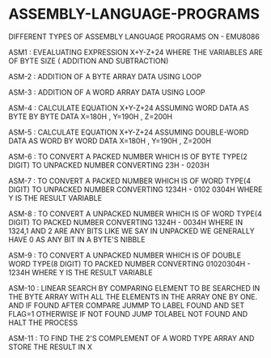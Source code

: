 # ASSEMBLY-LANGUAGE-PROGRAMS

DIFFERENT TYPES OF ASSEMBLY LANGUAGE PROGRAMS ON - EMU8086

ASM1 : EVEALUATING EXPRESSION X+Y-Z+24 WHERE THE VARIABLES ARE OF BYTE SIZE ( ADDITION AND SUBTRACTION)

ASM-2 : ADDITION OF A BYTE ARRAY DATA USING LOOP

ASM-3 :  ADDITION OF A WORD ARRAY DATA USING LOOP

ASM-4 : CALCULATE EQUATION X+Y-Z+24 ASSUMING WORD DATA AS BYTE BY BYTE DATA
        X=180H , Y=190H , Z=200H

ASM-5 : CALCULATE EQUATION X+Y-Z+24 ASSUMING DOUBLE-WORD DATA AS WORD BY WORD DATA
        X=180H , Y=190H , Z=200H

ASM-6 : TO CONVERT A PACKED NUMBER WHICH IS OF BYTE TYPE(2 DIGIT)  TO UNPACKED NUMBER
	 CONVERTING 23H - 0203H

ASM-7 : TO CONVERT A PACKED NUMBER WHICH IS OF WORD TYPE(4 DIGIT)  TO UNPACKED NUMBER
	CONVERTING 1234H - 0102 0304H WHERE Y IS THE RESULT VARIABLE 

ASM-8 : TO CONVERT A UNPACKED NUMBER WHICH IS OF WORD TYPE(4 DIGIT) TO PACKED NUMBER
	CONVERTING 1324H - 0034H WHERE IN 1324,1 AND 2 ARE ANY BITS LIKE WE SAY IN UNPACKED
	WE GENERALLY HAVE 0 AS ANY BIT IN A BYTE'S NIBBLE

ASM-9 : TO CONVERT A UNPACKED NUMBER WHICH IS OF DOUBLE WORD TYPE(8 DIGIT) TO PACKED NUMBER
	CONVERTING 01020304H - 1234H WHERE Y IS THE RESULT VARIABLE

ASM-10 : LINEAR SEARCH BY COMPARING ELEMENT TO BE SEARCHED IN THE BYTE ARRAY WITH ALL THE
	 ELEMENTS IN THE ARRAY ONE BY ONE. AND IF FOUND AFTER COMPARE JUMMP TO LABEL FOUND
	 AND SET FLAG=1 OTHERWISE IF NOT FOUND JUMP TOLABEL NOT FOUND AND HALT THE PROCESS 

ASM-11 : TO FIND THE 2'S COMPLEMENT OF A WORD TYPE ARRAY AND STORE THE RESULT IN X 
